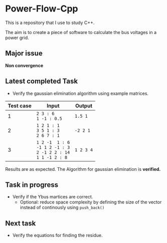 # Power-Flow-Cpp
This is a repository that I use to study C++.

The aim is to create a piece of software to calculate the bus voltages in a power grid.

## Major issue
**Non convergence** 

## Latest completed Task
- Verify the gaussian elimination algorithm using example matrices.

| Test case  | Input  | Output  |
| ---------- | ------ | ------- |
| 1 | `2 3 : 6` <br> `1 -1 : 0.5` | `1.5 1` |
| 2 | `1 2 1 : 1` <br> `3 5 1 : 3` <br> `2 6 7 : 1` | `-2 2 1` |
| 3 | `1 2 -1  1 : 6` <br> `-1 1 2 -1 : 3` <br> `2 -1 2 2 : 14` <br> `1 1 -1 2 : 8` | `1 2 3 4` |

Results are as expected. The Algorithm for gaussian elimination is **verified.**

## Task in progress
- Verify if the Ybus martices are correct.
    - Optional: reduce space complexity by defining the size of the vector instead of continously using `push_back()`

## Next task
- Verify the equations for finding the residue.
